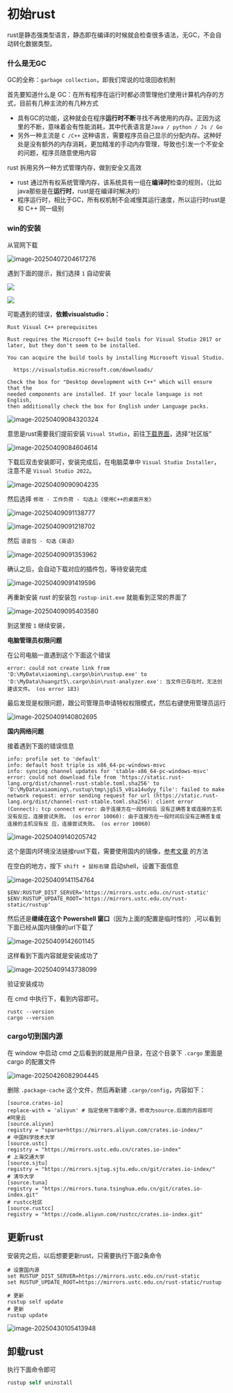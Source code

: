 # 初始rust

rust是静态强类型语言，静态即在编译的时候就会检查很多语法，无GC，不会自动转化数据类型。

### 什么是无GC

GC的全称：`garbage collection`，即我们常说的垃圾回收机制

首先要知道什么是 GC：在所有程序在运行时都必须管理他们使用计算机内存的方式，目前有几种主流的有几种方式

- 具有GC的功能，这种就会在程序**运行时不断**寻找不再使用的内存。正因为这里的不断，意味着会有性能消耗，其中代表语言是`Java / python / Js / Go`
- 另外一种主流是 `C /C++` 这种语言，需要程序员自己显示的分配内存。这种好处是没有额外的内存消耗，更加精准的手动内存管理，导致也引发一个不安全的问题，程序员随意使用内容

rust 拆用另外一种方式管理内存，做到安全又高效

- rust 通过所有权系统管理内存，该系统具有一组在**编译时**检查的规则，（比如java那些是在**运行时**，rust是在编译时解决的）
- 程序运行时，相比于GC，所有权机制不会减慢其运行速度，所以运行时rust是和 C++ 同一级别

### win的安装

从官网下载

![image-20250407204617276](./img/001-初识rust/image-20250407204617276.png)

遇到下面的提示，我们选择 `1` 自动安装

![](./img/001-初识rust/image-20250407212012220.png)

![](./img/001-初识rust/image-20250407212034591.png)

可能遇到的错误，**依赖visualstudio：**

```text
Rust Visual C++ prerequisites

Rust requires the Microsoft C++ build tools for Visual Studio 2017 or
later, but they don't seem to be installed.

You can acquire the build tools by installing Microsoft Visual Studio.

  https://visualstudio.microsoft.com/downloads/

Check the box for "Desktop development with C++" which will ensure that the
needed components are installed. If your locale language is not English,
then additionally check the box for English under Language packs.
```



![image-20250409084320324](img/001-初识rust/image-20250409084320324.png)

意思是rust需要我们提前安装 `Visual Studio`，前往[下载界面](https://visualstudio.microsoft.com/zh-hans/downloads/)，选择“社区版”

![image-20250409084604614](img/001-初识rust/image-20250409084604614.png)

下载后双击安装即可，安装完成后，在电脑菜单中 `Visual Studio Installer`，注意不是 `Visual Studio 2022`。

![image-20250409090904235](img/001-初识rust/image-20250409090904235.png)

然后选择 `修改 - 工作负荷 - 勾选上《使用C++的桌面开发》`

![image-20250409091138777](img/001-初识rust/image-20250409091138777.png)

![image-20250409091218702](img/001-初识rust/image-20250409091218702.png)

然后 `语音包 - 勾选《英语》`

![image-20250409091353962](img/001-初识rust/image-20250409091353962.png)

确认之后，会自动下载对应的插件包，等待安装完成

![image-20250409091419596](img/001-初识rust/image-20250409091419596.png)

再重新安装 rust 的安装包 `rustup-init.exe` 就能看到正常的界面了

![image-20250409095403580](img/001-初识rust/image-20250409095403580.png)

到这里按 `1` 继续安装，

**电脑管理员权限问题**

在公司电脑一直遇到这个下面这个错误

```text
error: could not create link from 'D:\MyData\xiaoming\.cargo\bin\rustup.exe' to 'D:\MyData\huangzt5\.cargo\bin\rust-analyzer.exe': 当文件已存在时，无法创建该文件。 (os error 183)
```

最后发现是权限问题，跟公司管理员申请特权权限模式，然后右键使用管理员运行

![image-20250409140802695](img/001-初识rust/image-20250409140802695.png)

**国内网络问题**

接着遇到下面的错误信息

```text
info: profile set to 'default'
info: default host triple is x86_64-pc-windows-msvc
info: syncing channel updates for 'stable-x86_64-pc-windows-msvc'
error: could not download file from 'https://static.rust-lang.org/dist/channel-rust-stable.toml.sha256' to 'D:\MyData\xiaoming\.rustup\tmp\jg5i5_v0ia14udyy_file': failed to make network request: error sending request for url (https://static.rust-lang.org/dist/channel-rust-stable.toml.sha256): client error (Connect): tcp connect error: 由于连接方在一段时间后 没有正确答复或连接的主机没有反应，连接尝试失败。 (os error 10060): 由于连接方在一段时间后没有正确答复或连接的主机没有反 应，连接尝试失败。 (os error 10060)
```

![image-20250409140205742](img/001-初识rust/image-20250409140205742.png)

这个是国内环境没法链接rust下载，需要使用国内的镜像，[参考文章](https://www.sunzhongwei.com/windows-11-install-rust-with-china-mirror) 的方法

在空白的地方，按下 `shift + 鼠标右键` 启动shell，设置下面信息

![image-20250409141154764](img/001-初识rust/image-20250409141154764.png)

```shell
$ENV:RUSTUP_DIST_SERVER='https://mirrors.ustc.edu.cn/rust-static' 
$ENV:RUSTUP_UPDATE_ROOT='https://mirrors.ustc.edu.cn/rust-static/rustup'
```

然后还是**继续在这个 Powershell 窗口**（因为上面的配置是临时性的）,可以看到下面已经从国内镜像的url下载了

![image-20250409142601145](img/001-初识rust/image-20250409142601145.png)

这样看到下面内容就是安装成功了

![image-20250409143738099](img/001-初识rust/image-20250409143738099.png)

验证安装成功

在 cmd 中执行下，看到内容即可。

```shell
rustc --version
cargo --version
```

### cargo切到国内源

在 window 中启动 cmd 之后看到的就是用户目录，在这个目录下 `.cargo` 里面是 cargo 的配置文件

![image-20250426082904445](img/001-初识rust/image-20250426082904445.png)

删除 `.package-cache` 这个文件，然后再新建 `.cargo/config`，内容如下：

```shell
[source.crates-io]
replace-with = 'aliyun' # 指定使用下面哪个源，修改为source.后面的内容即可
#阿里云
[source.aliyun]
registry = "sparse+https://mirrors.aliyun.com/crates.io-index/"
# 中国科学技术大学
[source.ustc]
registry = "https://mirrors.ustc.edu.cn/crates.io-index"
# 上海交通大学
[source.sjtu]
registry = "https://mirrors.sjtug.sjtu.edu.cn/git/crates.io-index/"
# 清华大学
[source.tuna]
registry = "https://mirrors.tuna.tsinghua.edu.cn/git/crates.io-index.git"
# rustcc社区
[source.rustcc]
registry = "https://code.aliyun.com/rustcc/crates.io-index.git"
```

## 更新rust

安装完之后，以后想要更新rust，只需要执行下面2条命令

```shell
# 设置国内源 
set RUSTUP_DIST_SERVER=https://mirrors.ustc.edu.cn/rust-static
set RUSTUP_UPDATE_ROOT=https://mirrors.ustc.edu.cn/rust-static/rustup

# 更新
rustup self update
# 更新
rustup update
```

![image-20250430105413948](img/001-初识rust/image-20250430105413948.png)

## 卸载rust

执行下面命令即可

```rust
rustup self uninstall
```



